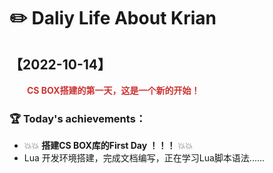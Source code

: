 # ✏️ Daliy Life About Krian

## 【2022-10-14】

&emsp;&emsp;<b><font color='#CD3333'>CS BOX搭建的第一天，这是一个新的开始！</font></b>

### 🏆 Today's achievements：

- 💥💥 <b>搭建CS BOX库的First Day ！！！</b> 💥💥
- Lua 开发环境搭建，完成文档编写，正在学习Lua脚本语法......

